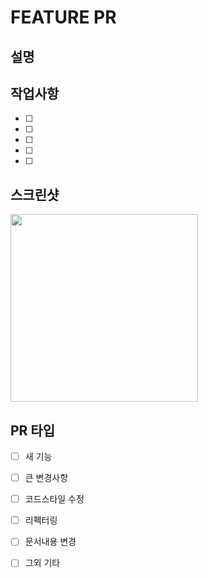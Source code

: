 # FEATURE PR

## 설명


## 작업사항
- [ ] 
- [ ] 
- [ ] 
- [ ] 
- [ ] 


## 스크린샷
<p>
	<img src="", width="300" />
</p>


## PR 타입
- [ ] 새 기능
- [ ] 큰 변경사항
- [ ] 코드스타일 수정
- [ ] 리펙터링
- [ ] 문서내용 변경
- [ ] 그외 기타

